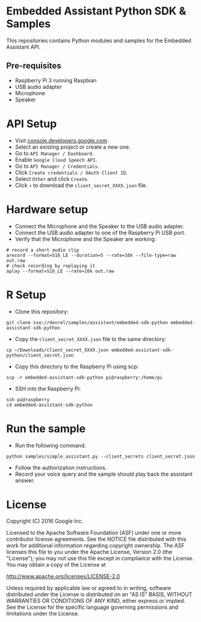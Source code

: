 Embedded Assistant Python SDK & Samples
=======================================

This repositories contains Python modules and samples for the Embedded Assistant
API.

Pre-requisites
--------------

- Raspberry Pi 3 running Raspbian
- USB audio adapter
- Microphone
- Speaker

API Setup
=========

- Visit [console.developers.google.com](console.developers.google.com).
- Select an existing project or create a new one.
- Go to `API Manager / Dashboard`.
- Enable `Google Cloud Speech API`.
- Go to `API Manager / Credentials`.
- Click `Create credentials / OAuth Client ID`.
- Select `Other` and click `Create`.
- Click `⬇` to download the `client_secret_XXXX.json` file.

Hardware setup
==============

- Connect the Microphone and the Speaker to the USB audio adapter.
- Connect the USB audio adapter to one of the Raspberry Pi USB port.
- Verify that the Microphone and the Speaker are working:

```
# record a short audio clip
arecord --format=S16_LE --duration=5 --rate=16k --file-type=raw out.raw
# check recording by replaying it
aplay --format=S16_LE --rate=16k out.raw
```

R Setup
==================

- Clone this repository:

```
git clone sso://devrel/samples/assistant/embedded-sdk-python embedded-assistant-sdk-python
```

- Copy the `client_secret_XXXX.json` file to the same directory:

```
cp ~/Downloads/client_secret_XXXX.json embedded-assistant-sdk-python/client_secret.json
```

- Copy this directory to the Raspberry Pi using scp:

```
scp -r embedded-assistant-sdk-python pi@raspberry:/home/pi
```

- SSH into the Raspberry Pi:

```
ssh pi@raspberry
cd embedded-assistant-sdk-python
```

Run the sample
==============

- Run the following command.
```
python samples/simple_assistant.py --client_secrets client_secret.json
```
- Follow the authorization instructions.
- Record your voice query and the sample should play back the assistant answer.

License
=======

Copyright (C) 2016 Google Inc.

Licensed to the Apache Software Foundation (ASF) under one or more contributor
license agreements.  See the NOTICE file distributed with this work for
additional information regarding copyright ownership.  The ASF licenses this
file to you under the Apache License, Version 2.0 (the "License"); you may not
use this file except in compliance with the License.  You may obtain a copy of
the License at

  http://www.apache.org/licenses/LICENSE-2.0

Unless required by applicable law or agreed to in writing, software
distributed under the License is distributed on an "AS IS" BASIS, WITHOUT
WARRANTIES OR CONDITIONS OF ANY KIND, either express or implied.  See the
License for the specific language governing permissions and limitations under
the License.
